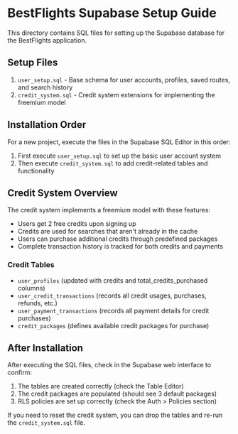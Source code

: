 # BestFlights Supabase Setup Guide

This directory contains SQL files for setting up the Supabase database for the BestFlights application.

## Setup Files

1. `user_setup.sql` - Base schema for user accounts, profiles, saved routes, and search history
2. `credit_system.sql` - Credit system extensions for implementing the freemium model

## Installation Order

For a new project, execute the files in the Supabase SQL Editor in this order:

1. First execute `user_setup.sql` to set up the basic user account system
2. Then execute `credit_system.sql` to add credit-related tables and functionality

## Credit System Overview

The credit system implements a freemium model with these features:

- Users get 2 free credits upon signing up
- Credits are used for searches that aren't already in the cache
- Users can purchase additional credits through predefined packages
- Complete transaction history is tracked for both credits and payments

### Credit Tables

- `user_profiles` (updated with credits and total_credits_purchased columns)
- `user_credit_transactions` (records all credit usages, purchases, refunds, etc.)
- `user_payment_transactions` (records all payment details for credit purchases)
- `credit_packages` (defines available credit packages for purchase)

## After Installation

After executing the SQL files, check in the Supabase web interface to confirm:

1. The tables are created correctly (check the Table Editor)
2. The credit packages are populated (should see 3 default packages)
3. RLS policies are set up correctly (check the Auth > Policies section)

If you need to reset the credit system, you can drop the tables and re-run the `credit_system.sql` file. 
